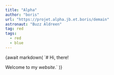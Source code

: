 ```yaml
---
title: "Alpha"
author: "boris"
url: "https://projet.alpha.jb.et.boris/demain"
astronaut: "Buzz Aldreen"
tag: red
tags:
  - red
  - blue
---
```

<html lang="en">
  <head>
    <meta charset="utf-8" />
    <meta name="viewport" content="width=device-width" />
    <title>Astro</title>
  </head>
  <body>
    {await markdown(
`# Hi, there!

Welcome to my _website_.`
    )}
  </body>
</html>